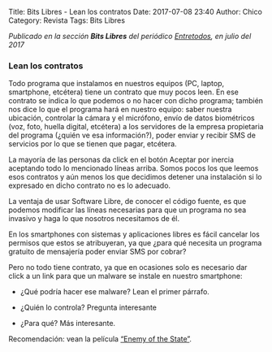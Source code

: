 Title: Bits Libres - Lean los contratos
Date: 2017-07-08 23:40
Author: Chico
Category: Revista
Tags: Bits Libres

_Publicado en la sección **Bits Libres** del periódico [Entretodos](http://periodicoentretodos.mx/version-impresa/), en julio del 2017_

<!-- break -->

### Lean los contratos

Todo programa que instalamos en nuestros equipos (PC, laptop, smartphone, etcétera) tiene un contrato que muy pocos leen. En ese contrato se indica lo que podemos o no hacer con dicho programa; también nos dice lo que el programa hará en nuestro equipo: saber nuestra ubicación, controlar la cámara y el micrófono, envío de datos biométricos (voz, foto, huella digital, etcétera) a los servidores de la empresa propietaria del programa (¿quién ve esa información?), poder enviar y recibir SMS de servicios por lo que se tienen que pagar, etcétera.

La mayoría de las personas da click en el botón Aceptar por inercia aceptando todo lo mencionado líneas arriba. Somos pocos los que leemos esos contratos y aún menos los que decidimos detener una instalación si lo expresado en dicho contrato no es lo adecuado.

La ventaja de usar Software Libre, de conocer el código fuente, es que podemos modificar las líneas necesarias para que un programa no sea invasivo y haga lo que nosotros necesitamos de él.

En los smartphones con sistemas y aplicaciones libres es fácil cancelar los permisos que estos se atribuyeran, ya que ¿para qué necesita un programa gratuito de mensajería poder enviar SMS por cobrar?

Pero no todo tiene contrato, ya que en ocasiones solo es necesario dar click a un link para que un malware se instale en nuestro smartphone:

* ¿Qué podría hacer ese malware? Lean el primer párrafo.

* ¿Quién lo controla? Pregunta interesante

* ¿Para qué? Más interesante.

Recomendación: vean la película [“Enemy of the State”](http://www.imdb.com/title/tt0120660/?ref_=fn_al_tt_1).
